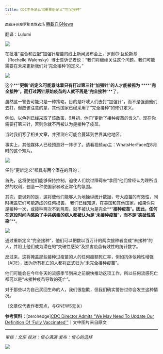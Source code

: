 ```yaml
---
title: CDC主任承认需要重新定义“完全接种”
---
```

`西班牙巴塞罗那喜悦农场` [轉載自GNews](https://gnews.org/zh-hans/1616351/)

翻译：Lulumi

![](https://assets.gnews.org/wp-content/uploads/2021/10/cdc-director-rochelle-walensky-2000x900-1.jpg)

在批准“混合和匹配”加强针疫苗的线上新闻发布会上，罗谢尔·瓦伦斯基（Rochelle Walensky）博士告诉记者说：“我们将继续关注这个问题。我们可能需要在未来更新我们对‘完全接种’的定义。”

![](https://assets.gnews.org/wp-content/uploads/2021/10/unknown-28.png)

这个**“**更新**”**的定义可能意味着只有打过第三针**“**加强针**”**的人才能被视为** ****“**完全接种**”**，而打过两针原始疫苗的人就不再是**“**完全接种**”**了。

虽然这一警告可能只是一种策略，目的是吓唬人们去打“加强针”，而不是强迫他们去打，但应该注意的是，其他国家已经采用了“完全接种”的修订定义。

例如，以色列已经采取了该政策，9月初，他们“更新了接种疫苗的含义”。现在你需要打第三针，否则你就不再被认为是接种了疫苗。

当时我们写了相关文章，并预测它可能会蔓延到世界其他地区。

事实上，其他媒体人已经预测好一阵子了。请看视频up主：WhatsHerFace在8月时的这个短片。

![](https://assets.gnews.org/wp-content/uploads/2021/10/unknown-1-14.png)

任何“更新定义”都具有两个潜在的目的：

首先，这将使他们能够保持控制。迫使人们跳过障碍来“拿回”他们曾经认为理所当然的权利，创造一种使国家暴政正常化的氛围。

其次，更讽刺的是，这将使他们能够人为地操纵统计数据，夸大疫苗的有效性，同时掩盖它们可能造成的任何损害。 我们已经知道，在美国和其他国家，如果你只是接种一次，或接种两次不到两周，就不被认为是完全**“**接种疫苗**”**。因此，任何在这段时间内感染了中共病毒的病人都被认为是**“**未接种疫苗**”**，而不是**“**突破性感染**”**。

![](https://assets.gnews.org/wp-content/uploads/2021/10/unknown-2-12.png)

通过重新定义“完全接种”，他们可以把数以百万计的两次接种者变成“未接种”的人，并阻止他们成为潜在的“突破性感染”及损害疫苗有效性的统计数字。

反过来，这将掩盖那些接种过疫苗的人的任何超额死亡率，例如抗体依赖性增强（ADE），因为所有死亡的人都将正式归为“未完全接种疫苗”。

他们可能会在今年冬天的流感季节到来之前很快推动这项工作，所以任何流感死亡都可以是“未接种疫苗导致的死亡”。

对于那些以为自己买回生命的人，我们很抱歉，但我们确实警告过你会发生这种情况。

（文章仅代表作者观点，与GNEWS无关）

**参考资料：**[zerohedge][CDC Director Admits “We May Need To Update Our Definition Of ‘Fully Vaccinated'”](https://www.zerohedge.com/covid-19/cdc-director-admits-we-may-need-update-our-definition-fully-vaccinated)｜文中图片来自原文

* * *

*审核：文乐
校对：信心满满
发布：信心的选择*

![](https://assets.gnews.org/wp-content/uploads/2021/10/GNEWS_CH.-1-3-1.jpeg)
